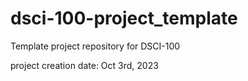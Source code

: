 # dsci-100-project_template
Template project repository for DSCI-100

project creation date: Oct 3rd, 2023
